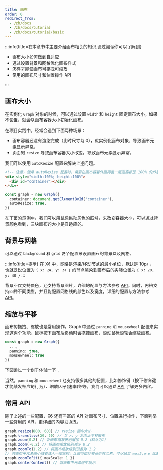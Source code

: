 ```yaml
---
title: 画布
order: 0
redirect_from:
  - /zh/docs
  - /zh/docs/tutorial
  - /zh/docs/tutorial/basic
---
```


:::info{title=在本章节中主要介绍画布相关的知识,通过阅读你可以了解到}

- 画布大小如何做到自适应
- 通过设置背景和网格优化画布样式
- 怎样才能使画布可拖拽可缩放
- 常用的画布尺寸和位置操作 API

:::

## 画布大小

在实例化 `Graph` 对象的时候，可以通过设置 `width` 和 `height` 固定画布大小，如果不设置，就会以画布容器大小初始化画布。

在项目实践中，经常会遇到下面两种场景：

- 画布容器还没有渲染完成（此时尺寸为 0），就实例化画布对象，导致画布元素显示异常。
- 页面的 `resize` 导致画布容器大小改变，导致画布元素显示异常。

我们可以使用 `autoResize` 配置来解决上述问题。

```html
<!-- 注意，使用 autoResize 配置时，需要在画布容器外面再套一层宽高都是 100% 的外层容器，在外层容器上监听尺寸改变，当外层容器大小改变时，画布自动重新计算宽高以及元素位置。 -->
<div style="width:100%; height:100%">
  <div id="container"></div>
</div>
```

```ts
const graph = new Graph({
  container: document.getElementById('container'),
  autoResize: true,
})
```

在下面的示例中，我们可以用鼠标拖动灰色的区域，来改变容器大小，可以通过背景颜色看到，三块画布的大小是自适应的。

<code id="auto-resize" src="@/src/tutorial/basic/graph/auto-resize/index.tsx"></code>

## 背景与网格

可以通过 `background` 和 `grid` 两个配置来设置画布的背景以及网格。

<code id="background-grid" src="@/src/tutorial/basic/graph/background-grid/index.tsx"></code>

:::info{title=提示}
在 X6 中，网格是渲染/移动节点的最小单位，默认是 10px ，也就是说位置为 `{ x: 24, y: 38 }` 的节点渲染到画布后的实际位置为 `{ x: 20, y: 40 }`
:::

背景不仅支持颜色，还支持背景图片，详细的配置与方法参考 [API](/api/graph/background)。同时，网格支持四种不同类型，并且能配置网格线的颜色以及宽度，详细的配置与方法参考 [API](/api/graph/grid)。

## 缩放与平移

画布的拖拽、缩放也是常用操作，Graph 中通过 `panning` 和 `mousewheel` 配置来实现这两个功能，鼠标按下画布后移动时会拖拽画布，滚动鼠标滚轮会缩放画布。

```ts
const graph = new Graph({
  ...,
  panning: true,
  mousewheel: true
})
```

下面通过一个例子体验一下：

<code id="panning-mousewheel" src="@/src/tutorial/basic/graph/panning-mousewheel/index.tsx"></code>

当然，`panning` 和 `mousewheel` 也支持很多其他的配置，比如修饰键（按下修饰键才能触发相应的行为）、缩放因子(速率)等等，我们可以通过 [API](/api/graph/mousewheel) 了解更多内容。

## 常用 API

除了上述的一些配置，X6 还有丰富的 API 对画布尺寸、位置进行操作，下面列举一些常用的 API，更详细的内容见 [API](/api/graph/transform)。

```ts
graph.resize(800, 600) // resize 画布大小
graph.translate(20, 20) // 在 x、y 方向上平移画布
graph.zoom(0.2) // 将画布缩放级别增加 0.2（默认为1）
graph.zoom(-0.2) // 将画布缩放级别减少 0.2
graph.zoomTo(1.2) // 将画布缩放级别设置为 1.2
// 将画布中元素缩小或者放大一定级别，让画布正好容纳所有元素，可以通过 maxScale 配置最大缩放级别
graph.zoomToFit({ maxScale: 1 })
graph.centerContent() // 将画布中元素居中展示
```

<code id="transform" src="@/src/tutorial/basic/graph/transform/index.tsx"></code>
